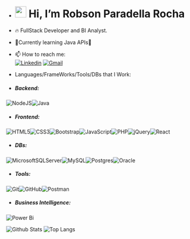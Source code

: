 - <h1><img src="https://raw.githubusercontent.com/kaueMarques/kaueMarques/master/hi.gif" width="30px"> Hi, I’m Robson Paradella Rocha</h1>
- 🔥 FullStack Developer and BI Analyst.
- 📖Currently learning Java APIs🚀

- 📫 How to reach me: <br>[![Linkedin](https://img.shields.io/badge/LinkedIn-0077B5?style=for-the-badge&logo=linkedin&logoColor=white)](https://www.linkedin.com/in/robsonparadellarocha/) 
[![Gmail](https://img.shields.io/badge/Gmail-D14836?style=for-the-badge&logo=gmail&logoColor=white)](mailto:paradellarobson@gmail.com)

- Languages/FrameWorks/Tools/DBs that I Work:
- <h5>Backend:</h5>
![NodeJS](https://img.shields.io/badge/node.js-6DA55F?style=for-the-badge&logo=node.js&logoColor=white)![Java](https://img.shields.io/badge/java-%23ED8B00.svg?style=for-the-badge&logo=java&logoColor=white)
- <h5>Frontend:</h5>
![HTML5](https://img.shields.io/badge/html5-%23E34F26.svg?style=for-the-badge&logo=html5&logoColor=white)![CSS3](https://img.shields.io/badge/css3-%231572B6.svg?style=for-the-badge&logo=css3&logoColor=white)![Bootstrap](https://img.shields.io/badge/bootstrap-%23563D7C.svg?style=for-the-badge&logo=bootstrap&logoColor=white)![JavaScript](https://img.shields.io/badge/javascript-%23323330.svg?style=for-the-badge&logo=javascript&logoColor=%23F7DF1E)![PHP](https://img.shields.io/badge/php-%23777BB4.svg?style=for-the-badge&logo=php&logoColor=white)![jQuery](https://img.shields.io/badge/jquery-%230769AD.svg?style=for-the-badge&logo=jquery&logoColor=white)![React](https://img.shields.io/badge/react-%2320232a.svg?style=for-the-badge&logo=react&logoColor=%2361DAFB)
- <h5>DBs:</h5>
![MicrosoftSQLServer](https://img.shields.io/badge/Microsoft%20SQL%20Sever-CC2927?style=for-the-badge&logo=microsoft%20sql%20server&logoColor=white)![MySQL](https://img.shields.io/badge/mysql-%2300f.svg?style=for-the-badge&logo=mysql&logoColor=white)![Postgres](https://img.shields.io/badge/postgres-%23316192.svg?style=for-the-badge&logo=postgresql&logoColor=white)![Oracle](https://img.shields.io/badge/Oracle-F80000?style=for-the-badge&logo=oracle&logoColor=white)
- <h5>Tools:</h5>
![Git](https://img.shields.io/badge/git-%23F05033.svg?style=for-the-badge&logo=git&logoColor=white)![GitHub](https://img.shields.io/badge/github-%23121011.svg?style=for-the-badge&logo=github&logoColor=white)![Postman](https://img.shields.io/badge/Postman-FF6C37?style=for-the-badge&logo=postman&logoColor=white)
- <h5>Business Intelligence:</h5>
![Power Bi](https://img.shields.io/badge/power_bi-F2C811?style=for-the-badge&logo=powerbi&logoColor=black)

![Github Stats](https://github-readme-stats-git-masterrstaa-rickstaa.vercel.app/api?username=rpdevelops&&count_private=true&card_width=50&hide_border=true&show_icons=true&theme=dark)
![Top Langs](https://github-readme-stats-git-masterrstaa-rickstaa.vercel.app/api/top-langs/?username=rpdevelopst&hide=html&exclude_repo=python_vim&hide_border=true&theme=radical)
